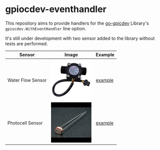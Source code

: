 # gpiocdev-eventhandler

This repository aims to provide handlers for the [go-gpicdev](https://github.com/warthog618/go-gpiocdev) Library's `gpiocdev.WithEventHandler` line option.

It's still under development with two sensor added to the library without tests are performed.

|Sensor|Image|Example|
|------|-----|-------|
|Water Flow Sensor|![WaterFlowSensor](/images/water_flow_sensor.jpg)|[example](/examples/flow_sensor/main.go)|
|Photocell Sensor|![Photocell](/images/photocell.jpg)|[example](/examples/photocell_sensor/main.go)|
